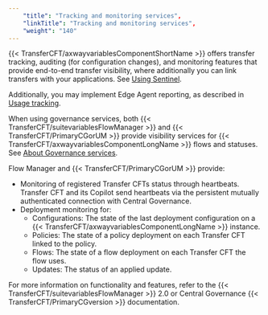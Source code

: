 ```yaml
---
    "title": "Tracking and monitoring services",
    "linkTitle": "Tracking and monitoring services",
    "weight": "140"
---
```

{{< TransferCFT/axwayvariablesComponentShortName  >}} offers transfer tracking, auditing (for configuration changes), and monitoring features that provide end-to-end transfer visibility, where additionally you can link transfers with your applications. See [Using Sentinel](../../using_sentinel).

Additionally, you may implement Edge Agent reporting, as described in [Usage tracking](../../reporting).

When using governance services, both {{< TransferCFT/suitevariablesFlowManager  >}} and {{< TransferCFT/PrimaryCGorUM  >}} provide visibility services for {{< TransferCFT/axwayvariablesComponentLongName  >}} flows and statuses. See [About Governance services](../../governance_services_intro/governance_overview).

Flow Manager and {{< TransferCFT/PrimaryCGorUM  >}} provide:

- Monitoring of registered Transfer CFTs status through heartbeats. Transfer CFT and its Copilot send heartbeats via the persistent mutually authenticated connection with Central Governance.
- Deployment monitoring for:
    -   Configurations: The state of the last deployment configuration on a {{< TransferCFT/axwayvariablesComponentLongName  >}} instance.
    -   Policies: The state of a policy deployment on each Transfer CFT linked to the policy.
    -   Flows: The state of a flow deployment on each Transfer CFT the flow uses.
    -   Updates: The status of an applied update.

For more information on functionality and features, refer to the {{< TransferCFT/suitevariablesFlowManager  >}} 2.0 or Central Governance {{< TransferCFT/PrimaryCGversion  >}} documentation.
